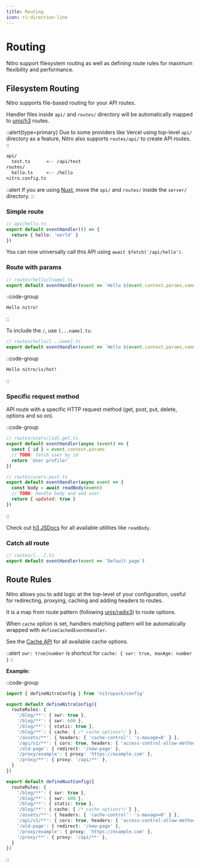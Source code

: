 ```yaml
---
title: Routing
icon: ri:direction-line
---
```


# Routing

Nitro support filesystem routing as well as defining route rules for maximum flexibility and performance.

## Filesystem Routing

Nitro supports file-based routing for your API routes.

Handler files inside `api/` and `routes/` directory will be automatically mapped to [unjs/h3](https://github.com/unjs/h3) routes.

::alert{type=primary}
Due to some providers like Vercel using  top-level `api/` directory as a feature, Nitro also supports `routes/api/` to create API routes.
::

```md
api/
  test.ts      <-- /api/test
routes/
  hello.ts     <-- /hello
nitro.config.ts
```

::alert
If you are using [Nuxt](https://nuxt.com), move the `api/` and `routes/` inside the `server/` directory.
::

### Simple route

```ts
// api/hello.ts
export default eventHandler(() => {
  return { hello: 'world' }
})
```

You can now universally call this API using `await $fetch('/api/hello')`.

### Route with params

```js
// routes/hello/[name].ts
export default eventHandler(event => `Hello ${event.context.params.name}!`)
```

::code-group
```md [/hello/nitro]
Hello nitro!
```
::

To include the `/`, use `[...name].ts`:

```js
// routes/hello/[...name].ts
export default eventHandler(event => `Hello ${event.context.params.name}!`)
```

::code-group
```md [/hello/nitro/is/hot]
Hello nitro/is/hot!
```
::

### Specific request method

API route with a specific HTTP request method (get, post, put, delete, options and so on).

::code-group
```js [GET]
// routes/users/[id].get.ts
export default eventHandler(async (event) => {
  const { id } = event.context.params
  // TODO: fetch user by id
  return `User profile!`
})
```

```js [POST]
// routes/users.post.ts
export default eventHandler(async event => {
  const body = await readBody(event)
  // TODO: Handle body and add user
  return { updated: true }
})
```
::

Check out [h3 JSDocs](https://www.jsdocs.io/package/h3#package-index-functions) for all available utilities like `readBody`.

### Catch all route

```js
// routes/[...].ts
export default eventHandler(event => `Default page`)
```

## Route Rules

Nitro allows you to add logic at the top-level of your configuration, useful for redirecting, proxying, caching and adding headers to routes.

It is a map from route pattern (following [unjs/radix3](https://github.com/unjs/radix3#route-matcher)) to route options.

When `cache` option is set, handlers matching pattern will be automatically wrapped with `defineCachedEventHandler`.

 See the [Cache API](/guide/cache) for all available cache options.

::alert
`swr: true|number` is shortcut for `cache: { swr: true, maxAge: number }`
::

**Example:**

::code-group
```ts [nitro.config.ts]
import { defineNitroConfig } from 'nitropack/config'

export default defineNitroConfig({
  routeRules: {
    '/blog/**': { swr: true },
    '/blog/**': { swr: 600 },
    '/blog/**': { static: true },
    '/blog/**': { cache: { /* cache options*/ } },
    '/assets/**': { headers: { 'cache-control': 's-maxage=0' } },
    '/api/v1/**': { cors: true, headers: { 'access-control-allow-methods': 'GET' } },
    '/old-page': { redirect: '/new-page' },
    '/proxy/example': { proxy: 'https://example.com' },
    '/proxy/**': { proxy: '/api/**' },
  }
})
```
```ts [nuxt.config.ts]
export default defineNuxtConfig({
  routeRules: {
    '/blog/**': { swr: true },
    '/blog/**': { swr: 600 },
    '/blog/**': { static: true },
    '/blog/**': { cache: { /* cache options*/ } },
    '/assets/**': { headers: { 'cache-control': 's-maxage=0' } },
    '/api/v1/**': { cors: true, headers: { 'access-control-allow-methods': 'GET' } },
    '/old-page': { redirect: '/new-page' },
    '/proxy/example': { proxy: 'https://example.com' },
    '/proxy/**': { proxy: '/api/**' },
  }
})
```
::
